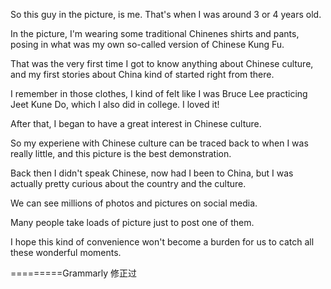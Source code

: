 So this guy in the picture, is me. That's when I was around 3 or 4 years old.

In the picture, I'm wearing some traditional Chinenes shirts and pants, posing in what was my own so-called version of Chinese Kung Fu.

That was the very first time I got to know anything about Chinese culture, and my first stories about China kind of started right from there.

I remember in those clothes, I kind of felt like I was Bruce Lee practicing Jeet Kune Do, which I also did in college. I loved it!

After that, I began to have a great interest in Chinese culture.

So my experiene with Chinese culture can be traced back to when I was really little, and this picture is the best demonstration.

Back then I didn't speak Chinese, now had I been to China, but I was actually pretty curious about the country and the culture.

We can see millions of photos and pictures on social media.

Many people take loads of picture just to post one of them.

I hope this kind of convenience won't become a burden for us to catch all these wonderful moments.



=========Grammarly 修正过